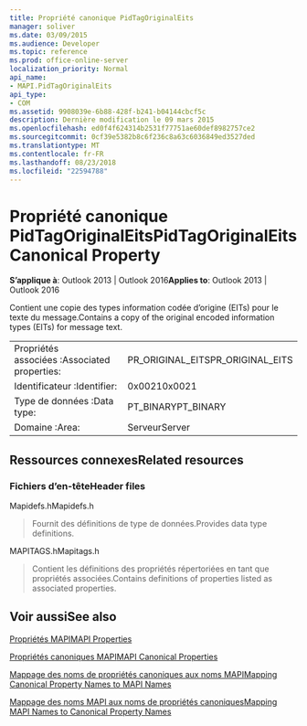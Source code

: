 ```yaml
---
title: Propriété canonique PidTagOriginalEits
manager: soliver
ms.date: 03/09/2015
ms.audience: Developer
ms.topic: reference
ms.prod: office-online-server
localization_priority: Normal
api_name:
- MAPI.PidTagOriginalEits
api_type:
- COM
ms.assetid: 9908039e-6b88-428f-b241-b04144cbcf5c
description: Dernière modification le 09 mars 2015
ms.openlocfilehash: ed0f4f624314b2531f77751ae60def8982757ce2
ms.sourcegitcommit: 0cf39e5382b8c6f236c8a63c6036849ed3527ded
ms.translationtype: MT
ms.contentlocale: fr-FR
ms.lasthandoff: 08/23/2018
ms.locfileid: "22594788"
---
```

# <a name="pidtagoriginaleits-canonical-property"></a><span data-ttu-id="da884-103">Propriété canonique PidTagOriginalEits</span><span class="sxs-lookup"><span data-stu-id="da884-103">PidTagOriginalEits Canonical Property</span></span>

  
  
<span data-ttu-id="da884-104">**S’applique à**: Outlook 2013 | Outlook 2016</span><span class="sxs-lookup"><span data-stu-id="da884-104">**Applies to**: Outlook 2013 | Outlook 2016</span></span> 
  
<span data-ttu-id="da884-105">Contient une copie des types information codée d’origine (EITs) pour le texte du message.</span><span class="sxs-lookup"><span data-stu-id="da884-105">Contains a copy of the original encoded information types (EITs) for message text.</span></span>
  
|||
|:-----|:-----|
|<span data-ttu-id="da884-106">Propriétés associées :</span><span class="sxs-lookup"><span data-stu-id="da884-106">Associated properties:</span></span>  <br/> |<span data-ttu-id="da884-107">PR_ORIGINAL_EITS</span><span class="sxs-lookup"><span data-stu-id="da884-107">PR_ORIGINAL_EITS</span></span>  <br/> |
|<span data-ttu-id="da884-108">Identificateur :</span><span class="sxs-lookup"><span data-stu-id="da884-108">Identifier:</span></span>  <br/> |<span data-ttu-id="da884-109">0x0021</span><span class="sxs-lookup"><span data-stu-id="da884-109">0x0021</span></span>  <br/> |
|<span data-ttu-id="da884-110">Type de données :</span><span class="sxs-lookup"><span data-stu-id="da884-110">Data type:</span></span>  <br/> |<span data-ttu-id="da884-111">PT_BINARY</span><span class="sxs-lookup"><span data-stu-id="da884-111">PT_BINARY</span></span>  <br/> |
|<span data-ttu-id="da884-112">Domaine :</span><span class="sxs-lookup"><span data-stu-id="da884-112">Area:</span></span>  <br/> |<span data-ttu-id="da884-113">Serveur</span><span class="sxs-lookup"><span data-stu-id="da884-113">Server</span></span>  <br/> |
   
## <a name="related-resources"></a><span data-ttu-id="da884-114">Ressources connexes</span><span class="sxs-lookup"><span data-stu-id="da884-114">Related resources</span></span>

### <a name="header-files"></a><span data-ttu-id="da884-115">Fichiers d’en-tête</span><span class="sxs-lookup"><span data-stu-id="da884-115">Header files</span></span>

<span data-ttu-id="da884-116">Mapidefs.h</span><span class="sxs-lookup"><span data-stu-id="da884-116">Mapidefs.h</span></span>
  
> <span data-ttu-id="da884-117">Fournit des définitions de type de données.</span><span class="sxs-lookup"><span data-stu-id="da884-117">Provides data type definitions.</span></span>
    
<span data-ttu-id="da884-118">MAPITAGS.h</span><span class="sxs-lookup"><span data-stu-id="da884-118">Mapitags.h</span></span>
  
> <span data-ttu-id="da884-119">Contient les définitions des propriétés répertoriées en tant que propriétés associées.</span><span class="sxs-lookup"><span data-stu-id="da884-119">Contains definitions of properties listed as associated properties.</span></span>
    
## <a name="see-also"></a><span data-ttu-id="da884-120">Voir aussi</span><span class="sxs-lookup"><span data-stu-id="da884-120">See also</span></span>



[<span data-ttu-id="da884-121">Propriétés MAPI</span><span class="sxs-lookup"><span data-stu-id="da884-121">MAPI Properties</span></span>](mapi-properties.md)
  
[<span data-ttu-id="da884-122">Propriétés canoniques MAPI</span><span class="sxs-lookup"><span data-stu-id="da884-122">MAPI Canonical Properties</span></span>](mapi-canonical-properties.md)
  
[<span data-ttu-id="da884-123">Mappage des noms de propriétés canoniques aux noms MAPI</span><span class="sxs-lookup"><span data-stu-id="da884-123">Mapping Canonical Property Names to MAPI Names</span></span>](mapping-canonical-property-names-to-mapi-names.md)
  
[<span data-ttu-id="da884-124">Mappage des noms MAPI aux noms de propriétés canoniques</span><span class="sxs-lookup"><span data-stu-id="da884-124">Mapping MAPI Names to Canonical Property Names</span></span>](mapping-mapi-names-to-canonical-property-names.md)

